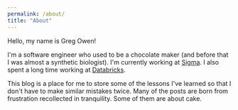 ```yaml
---
permalink: /about/
title: "About"
---
```


Hello, my name is Greg Owen!

I'm a software engineer who used to be a chocolate maker (and before that I was almost a synthetic biologist). I'm currently working at [Sigma](https://www.sigmacomputing.com). I also spent a long time working at [Databricks](https://www.databricks.com).

This blog is a place for me to store some of the lessons I've learned so that I don't have to make similar mistakes twice. Many of the posts are born from frustration recollected in tranquility. Some of them are about cake.